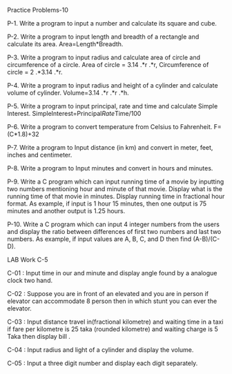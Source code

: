 Practice Problems-10

P-1. Write a program to input a number and calculate its square and cube.

P-2. Write a program to input length and breadth of a rectangle and calculate its area.
Area=Length*Breadth.

P-3. Write a program to input radius and calculate area of circle and circumference of a circle.
Area of circle = 3.14 .*r .*r, Circumference of circle = 2 .*3.14 .*r.

P-4. Write a program to input radius and height of a cylinder and calculate volume of cylinder.
Volume=3.14 .*r .*r .*h.

P-5. Write a program to input principal, rate and time and calculate Simple Interest.
SimpleInterest=Principal*Rate*Time/100

P-6. Write a program to convert temperature from Celsius to Fahrenheit. F=(C*1.8)+32

P-7. Write a program to Input distance (in km) and convert in meter, feet, inches and centimeter.

P-8. Write a program to Input minutes and convert in hours and minutes.

P-9. Write a C program which can input running time of a movie by inputting two numbers
mentioning hour and minute of that movie. Display what is the running time of that movie in
minutes. Display running time in fractional hour format. As example, if input is 1 hour 15
minutes, then one output is 75 minutes and another output is 1.25 hours.

P-10. Write a C program which can input 4 integer numbers from the users and display the ratio
between differences of first two numbers and last two numbers. As example, if input values
are A, B, C, and D then find (A-B)/(C-D).


LAB Work C-5

C-01 : Input time in our and minute and display angle found by a analogue clock two hand.

C-02 : Suppose you are in front of an elevated and you are in person if elevator can accommodate 8 person then in which stunt you can ever the elevator.

C-03 : Input distance travel in(fractional kilometre) and waiting time in a taxi if fare per kilometre is 25 taka (rounded kilometre) and waiting charge is 5 Taka then display bill .

C-04 : Input radius and light of a cylinder and display the volume.

C-05 : Input a three digit number and display each digit separately.



